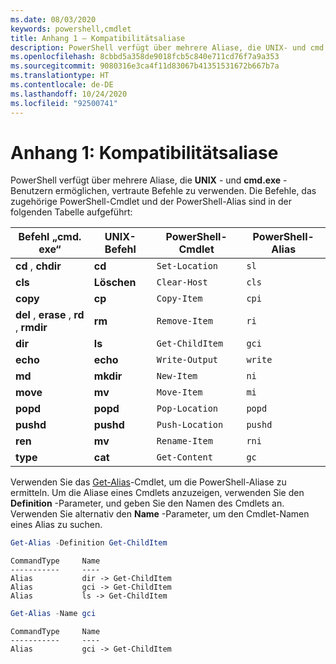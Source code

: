 ```yaml
---
ms.date: 08/03/2020
keywords: powershell,cmdlet
title: Anhang 1 – Kompatibilitätsaliase
description: PowerShell verfügt über mehrere Aliase, die UNIX- und cmd.exe-Benutzern ermöglichen, vertraute Befehle zu verwenden.
ms.openlocfilehash: 8cbbd5a358de9018fcb5c840e711cd76f7a9a353
ms.sourcegitcommit: 9080316e3ca4f11d83067b41351531672b667b7a
ms.translationtype: HT
ms.contentlocale: de-DE
ms.lasthandoff: 10/24/2020
ms.locfileid: "92500741"
---
```

# <a name="appendix-1---compatibility-aliases"></a>Anhang 1: Kompatibilitätsaliase

PowerShell verfügt über mehrere Aliase, die **UNIX** - und **cmd.exe** -Benutzern ermöglichen, vertraute Befehle zu verwenden.
Die Befehle, das zugehörige PowerShell-Cmdlet und der PowerShell-Alias sind in der folgenden Tabelle aufgeführt:

|            Befehl „cmd. exe“            | UNIX-Befehl | PowerShell-Cmdlet | PowerShell-Alias |
| ------------------------------------- | ------------ | ----------------- | ---------------- |
| **cd** , **chdir**                     | **cd**       | `Set-Location`    | `sl`             |
| **cls**                               | **Löschen**    | `Clear-Host`      | `cls`            |
| **copy**                              | **cp**       | `Copy-Item`       | `cpi`            |
| **del** , **erase** , **rd** , **rmdir** | **rm**       | `Remove-Item`     | `ri`             |
| **dir**                               | **ls**       | `Get-ChildItem`   | `gci`            |
| **echo**                              | **echo**     | `Write-Output`    | `write`          |
| **md**                                | **mkdir**    | `New-Item`        | `ni`             |
| **move**                              | **mv**       | `Move-Item`       | `mi`             |
| **popd**                              | **popd**     | `Pop-Location`    | `popd`           |
| **pushd**                             | **pushd**    | `Push-Location`   | `pushd`          |
| **ren**                               | **mv**       | `Rename-Item`     | `rni`            |
| **type**                              | **cat**      | `Get-Content`     | `gc`             |

Verwenden Sie das [Get-Alias](xref:Microsoft.PowerShell.Utility.Get-Alias)-Cmdlet, um die PowerShell-Aliase zu ermitteln. Um die Aliase eines Cmdlets anzuzeigen, verwenden Sie den **Definition** -Parameter, und geben Sie den Namen des Cmdlets an.
Verwenden Sie alternativ den **Name** -Parameter, um den Cmdlet-Namen eines Alias zu suchen.

```powershell
Get-Alias -Definition Get-ChildItem
```

```Output
CommandType     Name
-----------     ----
Alias           dir -> Get-ChildItem
Alias           gci -> Get-ChildItem
Alias           ls -> Get-ChildItem
```

```powershell
Get-Alias -Name gci
```

```Output
CommandType     Name
-----------     ----
Alias           gci -> Get-ChildItem
```
